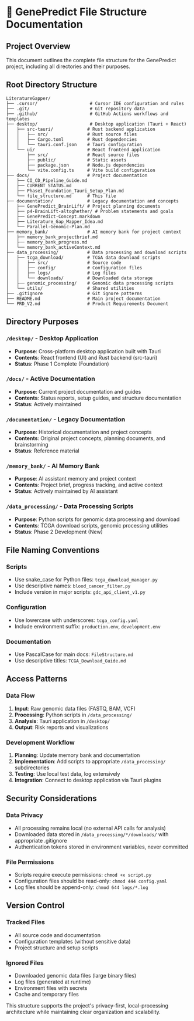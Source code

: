 # 📁 GenePredict File Structure Documentation

## Project Overview
This document outlines the complete file structure for the GenePredict project, including all directories and their purposes.

## Root Directory Structure
```
LiteratureGapper/
├── .cursor/                    # Cursor IDE configuration and rules
├── .git/                       # Git repository data
├── .github/                    # GitHub Actions workflows and templates
├── desktop/                    # Desktop application (Tauri + React)
│   ├── src-tauri/             # Rust backend application
│   │   ├── src/               # Rust source files
│   │   ├── Cargo.toml         # Rust dependencies
│   │   └── tauri.conf.json    # Tauri configuration
│   └── ui/                    # React frontend application
│       ├── src/               # React source files
│       ├── public/            # Static assets
│       ├── package.json       # Node.js dependencies
│       └── vite.config.ts     # Vite build configuration
├── docs/                      # Project documentation
│   ├── CI_CD_Pipeline_Guide.md
│   ├── CURRENT_STATUS.md
│   ├── Phase1_Foundation_Tauri_Setup_Plan.md
│   └── file_structure.md      # This file
├── documentation/             # Legacy documentation and concepts
│   ├── GenePredict_BrainLift/ # Project planning documents
│   ├── p4-BrainLift-altoghether/ # Problem statements and goals
│   ├── GenePredict-Concept.markdown
│   ├── Literature_Gap_Mapper_Idea.md
│   └── Parallel-Genomic-Plan.md
├── memory_bank/               # AI memory bank for project context
│   ├── memory_bank_projectbrief.md
│   ├── memory_bank_progress.md
│   └── memory_bank_activeContext.md
├── data_processing/           # Data processing and download scripts
│   ├── tcga_download/         # TCGA data download scripts
│   │   ├── src/               # Source code
│   │   ├── config/            # Configuration files
│   │   ├── logs/              # Log files
│   │   └── downloads/         # Downloaded data storage
│   ├── genomic_processing/    # Genomic data processing scripts
│   └── utils/                 # Shared utilities
├── .gitignore                 # Git ignore patterns
├── README.md                  # Main project documentation
└── PRD_V2.md                  # Product Requirements Document
```

## Directory Purposes

### `/desktop/` - Desktop Application
- **Purpose**: Cross-platform desktop application built with Tauri
- **Contents**: React frontend (UI) and Rust backend (src-tauri)
- **Status**: Phase 1 Complete (Foundation)

### `/docs/` - Active Documentation
- **Purpose**: Current project documentation and guides
- **Contents**: Status reports, setup guides, and structure documentation
- **Status**: Actively maintained

### `/documentation/` - Legacy Documentation
- **Purpose**: Historical documentation and project concepts
- **Contents**: Original project concepts, planning documents, and brainstorming
- **Status**: Reference material

### `/memory_bank/` - AI Memory Bank
- **Purpose**: AI assistant memory and project context
- **Contents**: Project brief, progress tracking, and active context
- **Status**: Actively maintained by AI assistant

### `/data_processing/` - Data Processing Scripts
- **Purpose**: Python scripts for genomic data processing and download
- **Contents**: TCGA download scripts, genomic processing utilities
- **Status**: Phase 2 Development (New)

## File Naming Conventions

### Scripts
- Use snake_case for Python files: `tcga_download_manager.py`
- Use descriptive names: `blood_cancer_filter.py`
- Include version in major scripts: `gdc_api_client_v1.py`

### Configuration
- Use lowercase with underscores: `tcga_config.yaml`
- Include environment suffix: `production.env`, `development.env`

### Documentation
- Use PascalCase for main docs: `FileStructure.md`
- Use descriptive titles: `TCGA_Download_Guide.md`

## Access Patterns

### Data Flow
1. **Input**: Raw genomic data files (FASTQ, BAM, VCF)
2. **Processing**: Python scripts in `/data_processing/`
3. **Analysis**: Tauri application in `/desktop/`
4. **Output**: Risk reports and visualizations

### Development Workflow
1. **Planning**: Update memory bank and documentation
2. **Implementation**: Add scripts to appropriate `/data_processing/` subdirectories
3. **Testing**: Use local test data, log extensively
4. **Integration**: Connect to desktop application via Tauri plugins

## Security Considerations

### Data Privacy
- All processing remains local (no external API calls for analysis)
- Downloaded data stored in `/data_processing/*/downloads/` with appropriate .gitignore
- Authentication tokens stored in environment variables, never committed

### File Permissions
- Scripts require execute permissions: `chmod +x script.py`
- Configuration files should be read-only: `chmod 444 config.yaml`
- Log files should be append-only: `chmod 644 logs/*.log`

## Version Control

### Tracked Files
- All source code and documentation
- Configuration templates (without sensitive data)
- Project structure and setup scripts

### Ignored Files
- Downloaded genomic data files (large binary files)
- Log files (generated at runtime)
- Environment files with secrets
- Cache and temporary files

This structure supports the project's privacy-first, local-processing architecture while maintaining clear organization and scalability. 